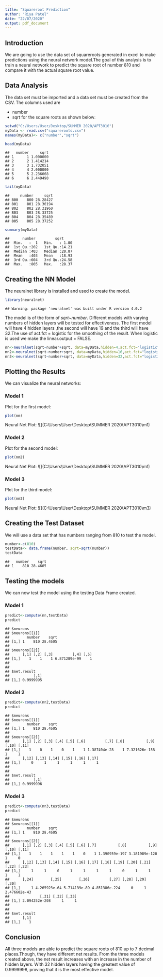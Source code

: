 ```yaml
---
title: "Squareroot Prediction"
author: "Riya Patel"
date: "22/07/2020"
output: pdf_document
---
```




## Introduction
We are going to use the data set of squareroots generated in excel to make predictions using the neural network model.The goal of this analysis is to train a neural network to predict the square root of number 810 and compare it with the actual square root value.

## Data Analysis

The data set must be imported and a data set must be created from the CSV. The columns used are
* number
* sqrt
 for the square roots as shown below:


```r
setwd("C:/Users/User/Desktop/SUMMER 2020/APT3010")
myData <- read.csv("squareroots.csv")
names(myData)<- c("number","sqrt")

head(myData)
```

```
##   number     sqrt
## 1      1 1.000000
## 2      2 1.414214
## 3      3 1.732051
## 4      4 2.000000
## 5      5 2.236068
## 6      6 2.449490
```

```r
tail(myData)
```

```
##     number     sqrt
## 800    800 28.28427
## 801    801 28.30194
## 802    802 28.31960
## 803    803 28.33725
## 804    804 28.35489
## 805    805 28.37252
```

```r
summary(myData)
```

```
##      number         sqrt      
##  Min.   :  1   Min.   : 1.00  
##  1st Qu.:202   1st Qu.:14.21  
##  Median :403   Median :20.07  
##  Mean   :403   Mean   :18.93  
##  3rd Qu.:604   3rd Qu.:24.58  
##  Max.   :805   Max.   :28.37
```

## Creating the NN Model

The neuralnet library is installed and used to create the model.


```r
library(neuralnet)
```

```
## Warning: package 'neuralnet' was built under R version 4.0.2
```


The model is of the form of $sqrt$~$number$. Different models with varying numbers of hidden layers will be tested for effectiveness. The first model will have 4 hidden layers ,the second will have 16 and the third will have 32.The use of act.fct = logistic for the smoothing of the result. When logistic is used we make the linear.output = FALSE. 


```r
nn<-neuralnet(sqrt~number+sqrt, data=myData,hidden=4,act.fct="logistic",linear.output = FALSE)
nn2<-neuralnet(sqrt~number+sqrt, data=myData,hidden=16,act.fct="logistic",linear.output = FALSE)
nn3<-neuralnet(sqrt~number+sqrt, data=myData,hidden=32,act.fct="logistic",linear.output = FALSE)
```


## Plotting the Results

We can visualize the neural networks:

### Model 1

Plot for the first model:


```r
plot(nn)
```
Neural Net Plot: ![](C:\Users\User\Desktop\SUMMER 2020\APT3010\m1)



### Model 2

Plot for the second model:


```r
plot(nn2)
```
Neural Net Plot: ![](C:\Users\User\Desktop\SUMMER 2020\APT3010\m1)

### Model 3

Plot for the third model:


```r
plot(nn3)
```
Neural Net Plot: ![](C:\Users\User\Desktop\SUMMER 2020\APT3010\m3)


## Creating the Test Dataset

We will use a data set that has numbers ranging from 810 to test the model.


```r
number<-c(810)
testData<- data.frame(number, sqrt=sqrt(number))
testData
```

```
##   number    sqrt
## 1    810 28.4605
```



## Testing the models

We can now test the model using the testing Data Frame created.

### Model 1


```r
predict<-compute(nn,testData)
predict
```

```
## $neurons
## $neurons[[1]]
##        number    sqrt
## [1,] 1    810 28.4605
## 
## $neurons[[2]]
##      [,1] [,2] [,3]         [,4] [,5]
## [1,]    1    1    1 6.871289e-99    1
## 
## 
## $net.result
##           [,1]
## [1,] 0.9999995
```

### Model 2


```r
predict<-compute(nn2,testData)
predict
```

```
## $neurons
## $neurons[[1]]
##        number    sqrt
## [1,] 1    810 28.4605
## 
## $neurons[[2]]
##      [,1] [,2] [,3] [,4] [,5] [,6]         [,7] [,8]          [,9] [,10] [,11]
## [1,]    1    0    1    0    1    1 1.387404e-28    1 7.321626e-158     1     1
##      [,12] [,13] [,14] [,15] [,16] [,17]
## [1,]     0     1     1     1     1     1
## 
## 
## $net.result
##           [,1]
## [1,] 0.9999996
```

### Model 3

```r
predict<-compute(nn3,testData)
predict
```

```
## $neurons
## $neurons[[1]]
##        number    sqrt
## [1,] 1    810 28.4605
## 
## $neurons[[2]]
##      [,1] [,2] [,3] [,4] [,5] [,6] [,7]          [,8]          [,9] [,10] [,11]
## [1,]    1    1    1    1    1    0    1 1.390959e-197 3.181989e-120     1     0
##      [,12] [,13] [,14] [,15] [,16] [,17] [,18] [,19] [,20] [,21] [,22] [,23]
## [1,]     1     1     0     1     1     1     1     0     1     1     1     1
##      [,24]        [,25]        [,26]         [,27] [,28] [,29]        [,30]
## [1,]     1 4.265923e-64 5.714139e-89 4.851386e-224     0     1 2.476602e-43
##              [,31] [,32] [,33]
## [1,] 2.094252e-208     1     1
## 
## 
## $net.result
##      [,1]
## [1,]    1
```


## Conclusion

All three models are able to predict the square roots of 810 up to 7 decimal places.Though, they have different net results.
From the three models created above, the net result increases with an increase in the number of hidden layers. With 32 hidden layers having the greatest value of 0.9999998, proving that it is the most effective model. 
